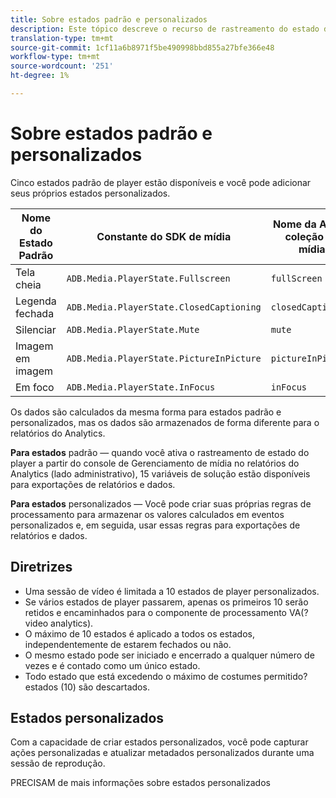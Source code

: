 ```yaml
---
title: Sobre estados padrão e personalizados
description: Este tópico descreve o recurso de rastreamento do estado do player, incluindo requisitos e diretrizes para implementar e relatórios de estados padrão e personalizados do player.
translation-type: tm+mt
source-git-commit: 1cf11a6b8971f5be490998bbd855a27bfe366e48
workflow-type: tm+mt
source-wordcount: '251'
ht-degree: 1%

---
```



# Sobre estados padrão e personalizados

Cinco estados padrão de player estão disponíveis e você pode adicionar seus próprios estados personalizados.

| Nome do Estado Padrão | Constante do SDK de mídia | Nome da API da coleção de mídia |
|-----------------------|------------------------------------------|-----------------------------|
| Tela cheia | `ADB.Media.PlayerState.Fullscreen` | `fullScreen` |
| Legenda fechada | `ADB.Media.PlayerState.ClosedCaptioning` | `closedCaptioning` |
| Silenciar | `ADB.Media.PlayerState.Mute` | `mute` |
| Imagem em imagem | `ADB.Media.PlayerState.PictureInPicture` | `pictureInPicture` |
| Em foco | `ADB.Media.PlayerState.InFocus` | `inFocus` |

Os dados são calculados da mesma forma para estados padrão e personalizados, mas os dados são armazenados de forma diferente para o relatórios do Analytics.

**Para estados** padrão — quando você ativa o rastreamento de estado do player a partir do console de Gerenciamento de mídia no relatórios do Analytics (lado administrativo), 15 variáveis de solução estão disponíveis para exportações de relatórios e dados.

**Para estados** personalizados — Você pode criar suas próprias regras de processamento para armazenar os valores calculados em eventos personalizados e, em seguida, usar essas regras para exportações de relatórios e dados.

## Diretrizes

* Uma sessão de vídeo é limitada a 10 estados de player personalizados.
* Se vários estados de player passarem, apenas os primeiros 10 serão retidos e encaminhados para o componente de processamento VA(?video analytics).
* O máximo de 10 estados é aplicado a todos os estados, independentemente de estarem fechados ou não.
* O mesmo estado pode ser iniciado e encerrado a qualquer número de vezes e é contado como um único estado.
* Todo estado que está excedendo o máximo de costumes permitido? estados (10) são descartados.

## Estados personalizados

Com a capacidade de criar estados personalizados, você pode capturar ações personalizadas e atualizar metadados personalizados durante uma sessão de reprodução.

PRECISAM de mais informações sobre estados personalizados
